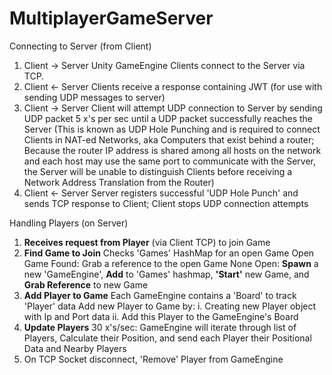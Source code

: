# MultiplayerGameServer

Connecting to Server (from Client)
1. Client -> Server Unity GameEngine Clients connect to the Server via TCP.
2. Client <- Server Clients receive a response containing JWT (for use with sending UDP messages to server)
3. Client -> Server Client will attempt UDP connection to Server by sending UDP packet 5 x's per sec until a UDP packet successfully reaches the Server (This is known as UDP Hole Punching and is required to connect Clients in NAT-ed Networks, aka Computers that exist behind a router; Because the router IP address is shared among all hosts on the network and each host may use the same port to communicate with the Server, the Server will be unable to distinguish Clients before receiving a Network Address Translation from the Router)
4. Client <- Server Server registers successful 'UDP Hole Punch' and sends TCP response to Client; Client stops UDP connection attempts

Handling Players (on Server)
1. <b>Receives request from Player</b> (via Client TCP) to join Game
2. <b>Find Game to Join</b>
      Checks 'Games' HashMap for an open Game
          Open Game Found: Grab a reference to the open Game
          None Open: <b>Spawn</b> a new 'GameEngine', <b>Add</b> to 'Games' hashmap, <b>'Start'</b> new Game, and <b>Grab Reference</b> to new Game
3. <b>Add Player to Game</b>
      Each GameEngine contains a 'Board' to track 'Player' data
      Add new Player to Game by:
          i. Creating new Player object with Ip and Port data
          ii. Add this Player to the GameEngine's Board
4. <b>Update Players</b>
      30 x's/sec:
      GameEngine will iterate through list of Players, Calculate their Position, and send each Player their Positional Data and Nearby Players
5. On TCP Socket disconnect, 'Remove' Player from GameEngine

